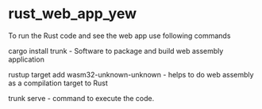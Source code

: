 # rust_web_app_yew

To run the Rust code and see the web app use following commands

cargo install trunk - Software to package and build web assembly application

rustup target add wasm32-unknown-unknown  - helps to do web assembly as a compilation target to Rust

trunk serve - command to execute the code.

